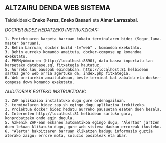 ## ALTZAIRU DENDA WEB SISTEMA

Taldekideak: **Eneko Perez**, **Eneko Basauri** eta **Aimar Larrazabal**.

_DOCKER BIDEZ HEDATZEKO INSTRUKZIOAK:_

    1. Proiektuaren karpeta barruan kokatu terminalaren bidez (Segur_lana-master barruan).
    2. Behin barruan, docker build -t="web" . komandoa exekutatu.
    3. Behin aurreko komando amaituta, docker-compose up komandoa exekutatu.
    4. PHPMyAdmin-en (http://localhost:8890), datu basea inportatu lan karpetako database.sql fitxategia hautatuz.
    5. Aurreko lau pausoak egindakoan, http://localhost:81 helbidean sartuz gero web orria agertuko da, index.php fitxategia.
    6. Web orriarekin amaitutakoan, beste terminal bat zabaldu eta docker-compose down komando exekutatu.

_AUDITORIAK EGITEKO INSTRUKZIOAK:_

    1. ZAP aplikazioa instalatuko dugu gure ordenagailuan.
    2. terminalaren bidez zap.sh egingo dugu aplikazioa irekitzeko.
    3. Proiektua docker bidez hedatu aurreko pausuetan esaten duen bezala.
    4. Interneten http://localhost:81 helbidean sartuko gara, konprobatzeko ondo egin dugula.
    5. Azkenik ZAP-ean eskaneo automatikoa egingo dugu, "Alertas" jartzen duen lekuan klikatuko dugu, gure web sistema daukan erroreak ikusteko.
    6. "Alerta" bakoitzaren barruan klikatzen badugu informazio guztia aterako zaigu; errore mota, soluzio posibleak eta abar.
